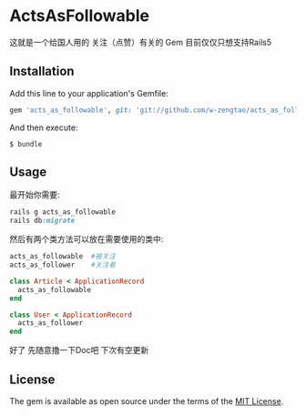 # ActsAsFollowable

这就是一个给国人用的 关注（点赞）有关的 Gem 目前仅仅只想支持Rails5

## Installation

Add this line to your application's Gemfile:

```ruby
gem 'acts_as_followable', git: 'git://github.com/w-zengtao/acts_as_followable.git'
```

And then execute:

    $ bundle

## Usage

最开始你需要:
```ruby
rails g acts_as_followable
rails db:migrate
```

然后有两个类方法可以放在需要使用的类中:
```ruby
acts_as_followable  #被关注
acts_as_follower    #关注者

class Article < ApplicationRecord
  acts_as_followable
end

class User < ApplicationRecord
  acts_as_follower
end
```

好了 先随意撸一下Doc吧 下次有空更新
## License

The gem is available as open source under the terms of the [MIT License](http://opensource.org/licenses/MIT).
